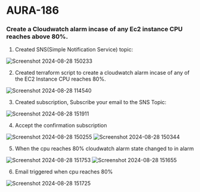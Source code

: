 # AURA-186

### Create a Cloudwatch alarm incase of any Ec2 instance CPU reaches above 80%.


1. Created SNS(Simple Notification Service) topic:


![Screenshot 2024-08-28 150233](https://github.com/user-attachments/assets/cc43a77d-2e98-44ec-bf35-a8313a0ea746)

2. Created terraform script to create a cloudwatch alarm incase of any of the EC2 Instance CPU reaches 80%.

![Screenshot 2024-08-28 114540](https://github.com/user-attachments/assets/ad679e02-fd17-4aeb-ba45-72435212f200)

3. Created subscription, Subscribe your email to the SNS Topic:

![Screenshot 2024-08-28 151911](https://github.com/user-attachments/assets/34bf8a65-31eb-4354-8088-3efd988931d7)

4. Accept the confirmation subscription

![Screenshot 2024-08-28 150255](https://github.com/user-attachments/assets/c7d3db08-8f00-4678-aab4-83fd5e23ba70)
![Screenshot 2024-08-28 150344](https://github.com/user-attachments/assets/c8a79df4-5252-4afe-89c8-e9a04fc85cd7)


5. When the cpu reaches 80% cloudwatch alarm state changed to in alarm

![Screenshot 2024-08-28 151753](https://github.com/user-attachments/assets/42b93ba9-8d49-434a-8a76-03b1b4817ce9)
![Screenshot 2024-08-28 151655](https://github.com/user-attachments/assets/5444b9da-5c58-48b6-a11b-7e66a59b8c8c)

6. Email triggered when cpu reaches 80%

![Screenshot 2024-08-28 151725](https://github.com/user-attachments/assets/9c01c973-ecdc-4b73-af4e-154c8095da25)










